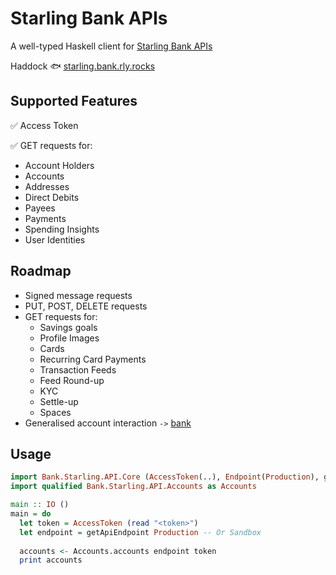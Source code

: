 # Starling Bank APIs

A well-typed Haskell client for [Starling Bank APIs](https://developer.starlingbank.com/docs#api-reference-1)

Haddock :fish: [starling.bank.rly.rocks](https://starling.bank.rly.rocks)


## Supported Features

✅ Access Token

✅ GET requests for: 
  - Account Holders
  - Accounts 
  - Addresses
  - Direct Debits
  - Payees
  - Payments
  - Spending Insights
  - User Identities
  
## Roadmap
- Signed message requests
- PUT, POST, DELETE requests
- GET requests for: 
   - Savings goals
   - Profile Images
   - Cards
   - Recurring Card Payments
   - Transaction Feeds
   - Feed Round-up
   - KYC
   - Settle-up
   - Spaces
- Generalised account interaction `->` [bank](https://github.com/RileyEv/bank)

## Usage
```haskell
import Bank.Starling.API.Core (AccessToken(..), Endpoint(Production), getApiEndpoint)
import qualified Bank.Starling.API.Accounts as Accounts

main :: IO ()
main = do
  let token = AccessToken (read "<token>")
  let endpoint = getApiEndpoint Production -- Or Sandbox
  
  accounts <- Accounts.accounts endpoint token
  print accounts
```
  
